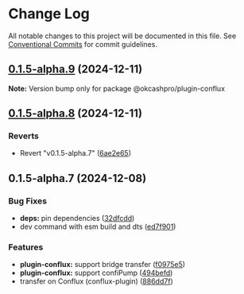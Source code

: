 # Change Log

All notable changes to this project will be documented in this file.
See [Conventional Commits](https://conventionalcommits.org) for commit guidelines.

## [0.1.5-alpha.9](https://github.com/okcashpro/okai/compare/v0.1.5-alpha.8...v0.1.5-alpha.9) (2024-12-11)

**Note:** Version bump only for package @okcashpro/plugin-conflux





## [0.1.5-alpha.8](https://github.com/okcashpro/okai/compare/v0.1.5-alpha.7...v0.1.5-alpha.8) (2024-12-11)


### Reverts

* Revert "v0.1.5-alpha.7" ([6ae2e65](https://github.com/okcashpro/okai/commit/6ae2e65b31a23c7f2fed9965db8b4384292ef576))





## 0.1.5-alpha.7 (2024-12-08)


### Bug Fixes

* **deps:** pin dependencies ([32dfcdd](https://github.com/okcashpro/okai/commit/32dfcdd108a15e85f92d786a5ce7db2d2f5a35b4))
* dev command with esm build and dts ([ed7f901](https://github.com/okcashpro/okai/commit/ed7f90119a20d97efd22bf5f3ea878e95e5ef988))


### Features

* **plugin-conflux:** support bridge transfer ([f0975e5](https://github.com/okcashpro/okai/commit/f0975e586bf62235c46583198139ac0486a7a057))
* **plugin-conflux:** support confiPump ([494befd](https://github.com/okcashpro/okai/commit/494befdbdee949224fef3d784e0af81cf6cecd5f))
* transfer on Conflux (conflux-plugin) ([886dd7f](https://github.com/okcashpro/okai/commit/886dd7fef84a6b7290ca009819dacaae98f7e1d4))
